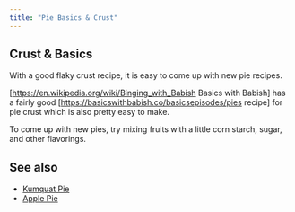 ```yaml
---
title: "Pie Basics & Crust"
---
```


## Crust & Basics

With a good flaky crust recipe, it is easy to come up with new pie recipes.

[https://en.wikipedia.org/wiki/Binging_with_Babish Basics with Babish] has a fairly good [https://basicswithbabish.co/basicsepisodes/pies recipe] for pie crust which is also pretty easy to make.


To come up with new pies, try mixing fruits with a little corn starch, sugar, and other flavorings.


## See also
* [Kumquat Pie](/recipes/kumquat-pie)
* [Apple Pie](/recipes/apple-pie)
